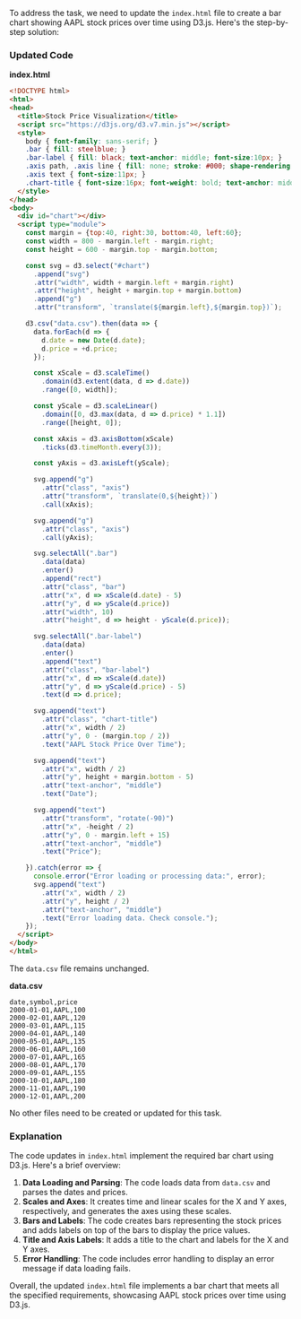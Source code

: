 To address the task, we need to update the `index.html` file to create a bar chart showing AAPL stock prices over time using D3.js. Here's the step-by-step solution:

### Updated Code

**index.html**

```html
<!DOCTYPE html>
<html>
<head>
  <title>Stock Price Visualization</title>
  <script src="https://d3js.org/d3.v7.min.js"></script>
  <style>
    body { font-family: sans-serif; }
    .bar { fill: steelblue; }
    .bar-label { fill: black; text-anchor: middle; font-size:10px; }
    .axis path, .axis line { fill: none; stroke: #000; shape-rendering: crispEdges; }
    .axis text { font-size:11px; }
    .chart-title { font-size:16px; font-weight: bold; text-anchor: middle; }
  </style>
</head>
<body>
  <div id="chart"></div>
  <script type="module">
    const margin = {top:40, right:30, bottom:40, left:60};
    const width = 800 - margin.left - margin.right;
    const height = 600 - margin.top - margin.bottom;

    const svg = d3.select("#chart")
      .append("svg")
      .attr("width", width + margin.left + margin.right)
      .attr("height", height + margin.top + margin.bottom)
      .append("g")
      .attr("transform", `translate(${margin.left},${margin.top})`);

    d3.csv("data.csv").then(data => {
      data.forEach(d => {
        d.date = new Date(d.date);
        d.price = +d.price;
      });

      const xScale = d3.scaleTime()
        .domain(d3.extent(data, d => d.date))
        .range([0, width]);

      const yScale = d3.scaleLinear()
        .domain([0, d3.max(data, d => d.price) * 1.1])
        .range([height, 0]);

      const xAxis = d3.axisBottom(xScale)
        .ticks(d3.timeMonth.every(3));

      const yAxis = d3.axisLeft(yScale);

      svg.append("g")
        .attr("class", "axis")
        .attr("transform", `translate(0,${height})`)
        .call(xAxis);

      svg.append("g")
        .attr("class", "axis")
        .call(yAxis);

      svg.selectAll(".bar")
        .data(data)
        .enter()
        .append("rect")
        .attr("class", "bar")
        .attr("x", d => xScale(d.date) - 5)
        .attr("y", d => yScale(d.price))
        .attr("width", 10)
        .attr("height", d => height - yScale(d.price));

      svg.selectAll(".bar-label")
        .data(data)
        .enter()
        .append("text")
        .attr("class", "bar-label")
        .attr("x", d => xScale(d.date))
        .attr("y", d => yScale(d.price) - 5)
        .text(d => d.price);

      svg.append("text")
        .attr("class", "chart-title")
        .attr("x", width / 2)
        .attr("y", 0 - (margin.top / 2))
        .text("AAPL Stock Price Over Time");

      svg.append("text")
        .attr("x", width / 2)
        .attr("y", height + margin.bottom - 5)
        .attr("text-anchor", "middle")
        .text("Date");

      svg.append("text")
        .attr("transform", "rotate(-90)")
        .attr("x", -height / 2)
        .attr("y", 0 - margin.left + 15)
        .attr("text-anchor", "middle")
        .text("Price");

    }).catch(error => {
      console.error("Error loading or processing data:", error);
      svg.append("text")
        .attr("x", width / 2)
        .attr("y", height / 2)
        .attr("text-anchor", "middle")
        .text("Error loading data. Check console.");
    });
  </script>
</body>
</html>
```

The `data.csv` file remains unchanged.

**data.csv**

```
date,symbol,price
2000-01-01,AAPL,100
2000-02-01,AAPL,120
2000-03-01,AAPL,115
2000-04-01,AAPL,140
2000-05-01,AAPL,135
2000-06-01,AAPL,160
2000-07-01,AAPL,165
2000-08-01,AAPL,170
2000-09-01,AAPL,155
2000-10-01,AAPL,180
2000-11-01,AAPL,190
2000-12-01,AAPL,200
```

No other files need to be created or updated for this task.

### Explanation

The code updates in `index.html` implement the required bar chart using D3.js. Here's a brief overview:

1.  **Data Loading and Parsing**: The code loads data from `data.csv` and parses the dates and prices.
2.  **Scales and Axes**: It creates time and linear scales for the X and Y axes, respectively, and generates the axes using these scales.
3.  **Bars and Labels**: The code creates bars representing the stock prices and adds labels on top of the bars to display the price values.
4.  **Title and Axis Labels**: It adds a title to the chart and labels for the X and Y axes.
5.  **Error Handling**: The code includes error handling to display an error message if data loading fails.

Overall, the updated `index.html` file implements a bar chart that meets all the specified requirements, showcasing AAPL stock prices over time using D3.js.